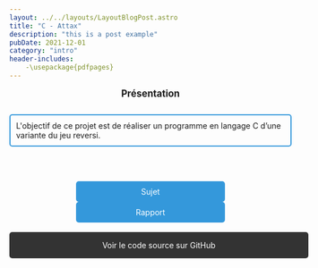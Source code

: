 ```yaml
---
layout: ../../layouts/LayoutBlogPost.astro
title: "C - Attax"
description: "this is a post example"
pubDate: 2021-12-01
category: "intro"
header-includes:
    -\usepackage{pdfpages}
---
```


<div style="text-align: center; font-weight: bold; font-size: larger;">
     Présentation
</div>
<br>
<div style="border: 2px solid #3498db; padding: 10px; border-radius: 5px; margin-top: 10px;">
L'objectif de ce projet est de réaliser un programme en langage C d’une variante du jeu reversi.
</div>

<br><br>

<div style="text-align: center;">
    <a href="https://drive.google.com/file/d/1aVAnHsTPGBlnZya0OX9TAfAn8e6PBeYG/view?usp=drive_link" target="_blank" style="background-color: #3498db; color: white; padding: 10px 20px; text-decoration: none; border-radius: 5px; border: none; cursor: pointer; display: inline-block; margin: 0 10px; width: 45%;">Sujet</a> 
    <a href="https://drive.google.com/file/d/1YdcQkEwZgJ68gDBuHm-Vc_1pvBPjMyEp/view?usp=drive_link" target="_blank" style="background-color: #3498db; color: white; padding: 10px 20px; text-decoration: none; border-radius: 5px; border: none; cursor: pointer; display: inline-block; margin: 0 10px; width: 45%;">Rapport</a>
</div>
<br>
<div style="text-align: center;">
    <a href="https://github.com/ndnMaxime/C-Attax/blob/main/attaxx.c" target="_blank" style="background-color: #333; color: white; padding: 15px; text-decoration: none; border-radius: 5px; border: none; cursor: pointer; display: block; width: 100%;">Voir le code source sur GitHub</a>
</div>


